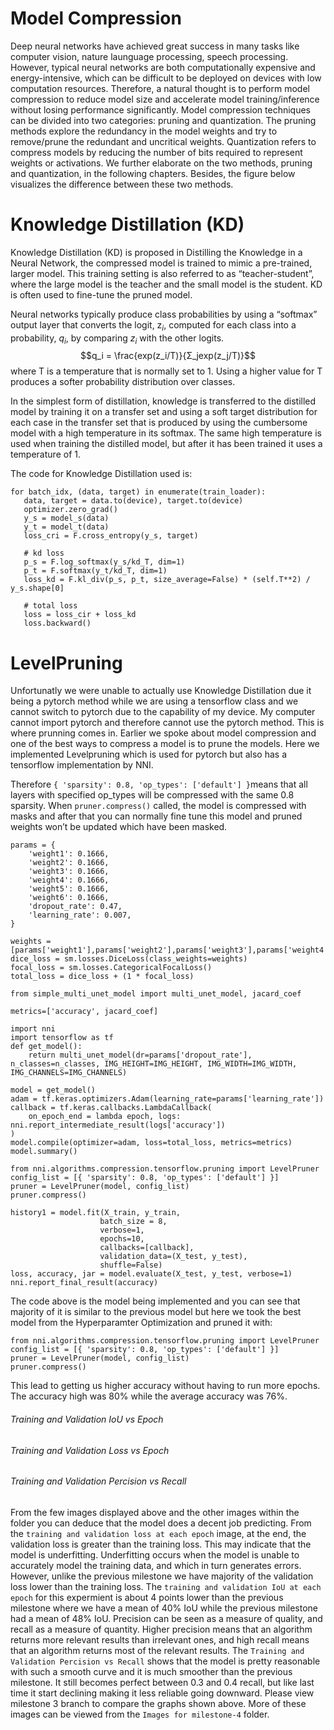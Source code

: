 # 
# Model Compression
Deep neural networks have achieved great success in many tasks like computer vision, nature launguage processing, speech processing. However, typical neural networks are both computationally expensive and energy-intensive, which can be difficult to be deployed on devices with low computation resources. Therefore, a natural thought is to perform model compression to reduce model size and accelerate model training/inference without losing performance significantly. Model compression techniques can be divided into two categories: pruning and quantization. The pruning methods explore the redundancy in the model weights and try to remove/prune the redundant and uncritical weights. Quantization refers to compress models by reducing the number of bits required to represent weights or activations. We further elaborate on the two methods, pruning and quantization, in the following chapters. Besides, the figure below visualizes the difference between these two methods.
<!-- Insert Image here -->

# Knowledge Distillation (KD)
Knowledge Distillation (KD) is proposed in Distilling the Knowledge in a Neural Network, the compressed model is trained to mimic a pre-trained, larger model. This training setting is also referred to as “teacher-student”, where the large model is the teacher and the small model is the student. KD is often used to fine-tune the pruned model.
<!-- Insert Image here -->

Neural networks typically produce class probabilities by using a “softmax” output layer that converts the logit, z$_i$, computed for each class into a probability, $q_i$, by comparing $z_i$ with the other logits.
$$q_i = \frac{exp(z_i/T)}{Σ_jexp(z_j/T)}$$
where T is a temperature that is normally set to 1. Using a higher value for T produces a softer probability distribution over classes.

In the simplest form of distillation, knowledge is transferred to the distilled model by training it on a transfer set and using a soft target distribution for each case in the transfer set that is produced by using the cumbersome model with a high temperature in its softmax. The same high temperature is used when training the distilled model, but after it has been trained it uses a temperature of 1.

The code for Knowledge Distillation used is:
```
for batch_idx, (data, target) in enumerate(train_loader):
   data, target = data.to(device), target.to(device)
   optimizer.zero_grad()
   y_s = model_s(data)
   y_t = model_t(data)
   loss_cri = F.cross_entropy(y_s, target)

   # kd loss
   p_s = F.log_softmax(y_s/kd_T, dim=1)
   p_t = F.softmax(y_t/kd_T, dim=1)
   loss_kd = F.kl_div(p_s, p_t, size_average=False) * (self.T**2) / y_s.shape[0]

   # total loss
   loss = loss_cir + loss_kd
   loss.backward()
```
# LevelPruning
Unfortunatly we were unable to actually use Knowledge Distillation due it being a pytorch method while we are using a tensorflow class and we cannot switch to pytorch due to the capability of my device. My computer cannot import pytorch and therefore cannot use the pytorch method. This is where prunning comes in. Earlier we spoke about model compression and one of the best ways to compress a model is to prune the models. Here we implemented Levelpruning which is used for pytorch but also has a tensorflow implementation by NNI.

Therefore `{ 'sparsity': 0.8, 'op_types': ['default'] }`means that all layers with specified op_types will be compressed with the same 0.8 sparsity. When `pruner.compress()` called, the model is compressed with masks and after that you can normally fine tune this model and pruned weights won’t be updated which have been masked.
```
params = {
    'weight1': 0.1666,
    'weight2': 0.1666,
    'weight3': 0.1666,
    'weight4': 0.1666,
    'weight5': 0.1666,
    'weight6': 0.1666,
    'dropout_rate': 0.47,
    'learning_rate': 0.007,
}

weights = [params['weight1'],params['weight2'],params['weight3'],params['weight4'],params['weight5'],params['weight6']]
dice_loss = sm.losses.DiceLoss(class_weights=weights) 
focal_loss = sm.losses.CategoricalFocalLoss()
total_loss = dice_loss + (1 * focal_loss)

from simple_multi_unet_model import multi_unet_model, jacard_coef  

metrics=['accuracy', jacard_coef]

import nni
import tensorflow as tf
def get_model():
    return multi_unet_model(dr=params['dropout_rate'], n_classes=n_classes, IMG_HEIGHT=IMG_HEIGHT, IMG_WIDTH=IMG_WIDTH, IMG_CHANNELS=IMG_CHANNELS)

model = get_model()
adam = tf.keras.optimizers.Adam(learning_rate=params['learning_rate'])
callback = tf.keras.callbacks.LambdaCallback(
    on_epoch_end = lambda epoch, logs: nni.report_intermediate_result(logs['accuracy'])
)
model.compile(optimizer=adam, loss=total_loss, metrics=metrics)
model.summary()

from nni.algorithms.compression.tensorflow.pruning import LevelPruner
config_list = [{ 'sparsity': 0.8, 'op_types': ['default'] }]
pruner = LevelPruner(model, config_list)
pruner.compress()

history1 = model.fit(X_train, y_train, 
                    batch_size = 8, 
                    verbose=1, 
                    epochs=10, 
                    callbacks=[callback],
                    validation_data=(X_test, y_test), 
                    shuffle=False)
loss, accuracy, jar = model.evaluate(X_test, y_test, verbose=1)
nni.report_final_result(accuracy)
```
The code above is the model being implemented and you can see that majority of it is similar to the previous model but here we took the best model from the Hyperparamter Optimization and pruned it with:
```
from nni.algorithms.compression.tensorflow.pruning import LevelPruner
config_list = [{ 'sparsity': 0.8, 'op_types': ['default'] }]
pruner = LevelPruner(model, config_list)
pruner.compress()
```
This lead to getting us higher accuracy without having to run more epochs. The accuracy high was 80% while the average accuracy was 76%.

###### Training and Validation IoU vs Epoch
<!-- Image here -->

###### Training and Validation Loss vs Epoch
<!-- Image here -->

###### Training and Validation Percision vs Recall
<!-- Image here -->


<!-- Insert Image here -->
From the few images displayed above and the other images within the folder you can deduce that the model does a decent job predicting. From the `training and validation loss at each epoch` image, at the end, the validation loss is greater than the training loss. This may indicate that the model is underfitting. Underfitting occurs when the model is unable to accurately model the training data, and which in turn generates errors. However, unlike the previous milestone we have majority of the validation loss lower than the training loss. The `training and validation IoU at each epoch` for this expermient is about 4 points lower than the previous milestone where we have a mean of 40% IoU while the previous milestone had a mean of 48% IoU. Precision can be seen as a measure of quality, and recall as a measure of quantity. Higher precision means that an algorithm returns more relevant results than irrelevant ones, and high recall means that an algorithm returns most of the relevant results. The `Training and Validation Percision vs Recall` shows that the model is pretty reasonable with such a smooth curve and it is much smoother than the previous milestone. It still becomes perfect between 0.3 and 0.4 recall, but like last time it start declining making it less reliable going downward. Please view milestone 3 branch to compare the graphs shown above. More of these images can be viewed from the `Images for milestone-4` folder.